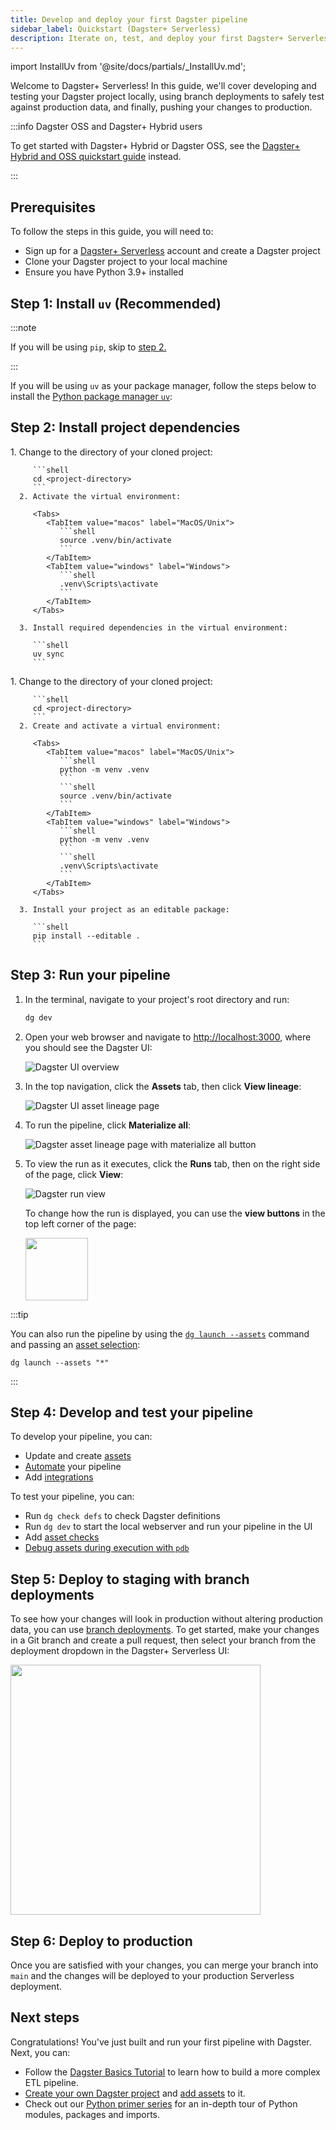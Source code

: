 ```yaml
---
title: Develop and deploy your first Dagster pipeline
sidebar_label: Quickstart (Dagster+ Serverless)
description: Iterate on, test, and deploy your first Dagster+ Serverless pipeline
---
```


import InstallUv from '@site/docs/partials/\_InstallUv.md';

Welcome to Dagster+ Serverless! In this guide, we'll cover developing and testing your Dagster project locally, using branch deployments to safely test against production data, and finally, pushing your changes to production.

:::info Dagster OSS and Dagster+ Hybrid users

To get started with Dagster+ Hybrid or Dagster OSS, see the [Dagster+ Hybrid and OSS quickstart guide](/getting-started/quickstart) instead.

:::

## Prerequisites

To follow the steps in this guide, you will need to:

- Sign up for a [Dagster+ Serverless](https://dagster.plus/signup) account and create a Dagster project
- Clone your Dagster project to your local machine
- Ensure you have Python 3.9+ installed

## Step 1: Install `uv` (Recommended)

:::note

If you will be using `pip`, skip to [step 2.](#step-2-configure-your-project)

:::

If you will be using `uv` as your package manager, follow the steps below to install the [Python package manager `uv`](https://docs.astral.sh/uv/getting-started/installation):

<InstallUv />

## Step 2: Install project dependencies

<Tabs groupId="package-manager">
   <TabItem value="uv" label="uv">
      1. Change to the directory of your cloned project:

         ```shell
         cd <project-directory>
         ```
      2. Activate the virtual environment:

         <Tabs>
            <TabItem value="macos" label="MacOS/Unix">
               ```shell
               source .venv/bin/activate
               ```
            </TabItem>
            <TabItem value="windows" label="Windows">
               ```shell
               .venv\Scripts\activate
               ```
            </TabItem>
         </Tabs>

      3. Install required dependencies in the virtual environment:

         ```shell
         uv sync
         ```

   </TabItem>

   <TabItem value="pip" label="pip">
      1. Change to the directory of your cloned project:

         ```shell
         cd <project-directory>
         ```
      2. Create and activate a virtual environment:

         <Tabs>
            <TabItem value="macos" label="MacOS/Unix">
               ```shell
               python -m venv .venv
               ```
               ```shell
               source .venv/bin/activate
               ```
            </TabItem>
            <TabItem value="windows" label="Windows">
               ```shell
               python -m venv .venv
               ```
               ```shell
               .venv\Scripts\activate
               ```
            </TabItem>
         </Tabs>

      3. Install your project as an editable package:

         ```shell
         pip install --editable .
         ```

   </TabItem>
</Tabs>

## Step 3: Run your pipeline

1. In the terminal, navigate to your project's root directory and run:

   ```bash
   dg dev
   ```

2. Open your web browser and navigate to [http://localhost:3000](http://localhost:3000), where you should see the Dagster UI:

   ![Dagster UI overview](/images/getting-started/quickstart-serverless/oss-ui-overview.png)

3. In the top navigation, click the **Assets** tab, then click **View lineage**:

   ![Dagster UI asset lineage page](/images/getting-started/quickstart-serverless/oss-ui-assets-view-lineage.png)

4. To run the pipeline, click **Materialize all**:

   ![Dagster asset lineage page with materialize all button](/images/getting-started/quickstart-serverless/oss-ui-materialize-all.png)

5. To view the run as it executes, click the **Runs** tab, then on the right side of the page, click **View**:

   ![Dagster run view](/images/getting-started/quickstart-serverless/oss-ui-run-view.png)

   To change how the run is displayed, you can use the **view buttons** in the top left corner of the page:

   <img src="/images/getting-started/quickstart-serverless/oss-ui-run-view-options.png" height="100" />

:::tip

You can also run the pipeline by using the [`dg launch --assets`](/api/clis/dg-cli/dg-cli-reference#dg-launch) command and passing an [asset selection](/guides/build/assets/asset-selection-syntax):

```
dg launch --assets "*"
```

:::

## Step 4: Develop and test your pipeline

To develop your pipeline, you can:

- Update and create [assets](/guides/build/assets)
- [Automate](/guides/automate) your pipeline
- Add [integrations](/integrations/libraries)

To test your pipeline, you can:

- Run `dg check defs` to check Dagster definitions
- Run `dg dev` to start the local webserver and run your pipeline in the UI
- Add [asset checks](/guides/test/asset-checks)
- [Debug assets during execution with `pdb`](/guides/log-debug/debugging/debugging-pdb)

## Step 5: Deploy to staging with branch deployments

To see how your changes will look in production without altering production data, you can use [branch deployments](/deployment/dagster-plus/deploying-code/branch-deployments). To get started, make your changes in a Git branch and create a pull request, then select your branch from the deployment dropdown in the Dagster+ Serverless UI:

<img src="/images/getting-started/quickstart-serverless/branch-deployment-switcher.png" height="400" />

## Step 6: Deploy to production

Once you are satisfied with your changes, you can merge your branch into `main` and the changes will be deployed to your production Serverless deployment.

## Next steps

Congratulations! You've just built and run your first pipeline with Dagster. Next, you can:

- Follow the [Dagster Basics Tutorial](/dagster-basics-tutorial) to learn how to build a more complex ETL pipeline.
- [Create your own Dagster project](/guides/build/projects/creating-a-new-project) and [add assets](/guides/build/assets/defining-assets) to it.
- Check out our [Python primer series](https://dagster.io/blog/python-packages-primer-1) for an in-depth tour of Python modules, packages and imports.